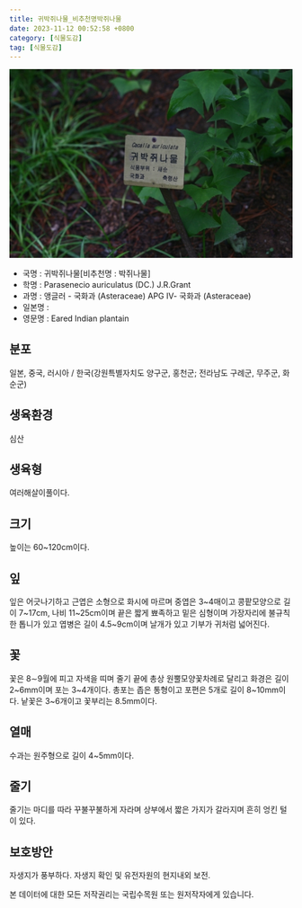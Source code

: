 ```yaml
---
title: 귀박쥐나물_비추천명박쥐나물
date: 2023-11-12 00:52:58 +0800
category: [식물도감]
tag: [식물도감]
---
```




![귀박쥐나물[비추천명 : 박쥐나물]](/assets/img/fileUpload/plants/basic/Compositae/Parasenecio/28527/1_th2.JPG)
- 국명 : 귀박쥐나물[비추천명 : 박쥐나물]
- 학명 : Parasenecio auriculatus (DC.) J.R.Grant
- 과명 : 앵글러 - 국화과 (Asteraceae) APG Ⅳ- 국화과 (Asteraceae)
- 일본명 : 
- 영문명 : Eared Indian plantain


## 분포
일본, 중국, 러시아 / 한국(강원특별자치도 양구군, 홍천군; 전라남도 구례군, 무주군, 화순군) 
## 생육환경
심산
## 생육형
여러해살이풀이다.
## 크기
높이는 60~120cm이다.
## 잎
잎은 어긋나기하고 근엽은 소형으로 화시에 마르며 중엽은 3~4매이고 콩팥모양으로 길이 7~17cm, 나비 11~25cm이며 끝은 짧게 뾰족하고 밑은 심형이며 가장자리에 불규칙한 톱니가 있고 엽병은 길이 4.5~9cm이며 날개가 있고 기부가 귀처럼 넓어진다.
## 꽃
꽃은 8∼9월에 피고 자색을 띠며 줄기 끝에 총상 원뿔모양꽃차례로 달리고 화경은 길이 2~6mm이며 포는 3~4개이다. 총포는 좁은 통형이고 포편은 5개로 길이 8~10mm이다. 낱꽃은 3~6개이고 꽃부리는 8.5mm이다. 
## 열매
수과는 원주형으로 길이 4~5mm이다.
## 줄기
줄기는 마디를 따라 꾸불꾸불하게 자라며 상부에서 짧은 가지가 갈라지며 흔히 엉킨 털이 있다.
## 보호방안
자생지가 풍부하다. 자생지 확인 및 유전자원의 현지내외 보전.






본 데이터에 대한 모든 저작권리는 국립수목원 또는 원저작자에게 있습니다.

